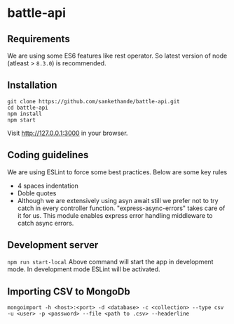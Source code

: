 # battle-api

## Requirements
We are using some ES6 features like rest operator. So latest version of node (atleast > ```8.3.0```) is recommended.

## Installation
```
git clone https://github.com/sankethande/battle-api.git
cd battle-api
npm install
npm start
```
Visit http://127.0.0.1:3000 in your browser.

## Coding guidelines
We are using ESLint to force some best practices. Below are some key rules
- 4 spaces indentation
- Doble quotes
- Although we are extensively using asyn await still we prefer not to try catch in every controller function.
"express-async-errors" takes care of it for us. This module enables express error handling middleware to catch async errors.

## Development server
```npm run start-local```
Above command will start the app in development mode.
In development mode ESLint will be activated.

## Importing CSV to MongoDb
```
mongoimport -h <host>:<port> -d <database> -c <collection> --type csv -u <user> -p <password> --file <path to .csv> --headerline
```